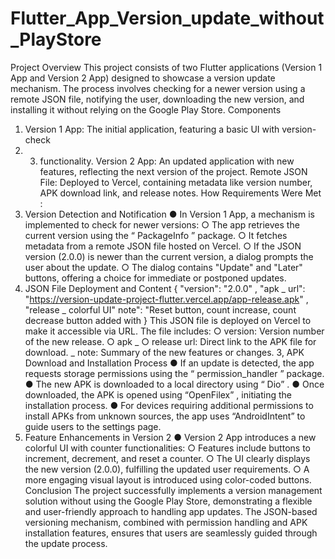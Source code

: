 # Flutter_App_Version_update_without_PlayStore



Project Overview
This project consists of two Flutter applications (Version 1 App and Version 2 App) designed
to showcase a version update mechanism. The process involves checking for a newer version
using a remote JSON file, notifying the user, downloading the new version, and installing it
without relying on the Google Play Store.
Components
1. Version 1 App: The initial application, featuring a basic UI with version-check
2. 3. functionality.
Version 2 App: An updated application with new features, reflecting the next version of
the project.
Remote JSON File: Deployed to Vercel, containing metadata like version number, APK
download link, and release notes.
How Requirements Were Met :
1. Version Detection and Notification
● In Version 1 App, a mechanism is implemented to check for newer versions:
○ The app retrieves the current version using the “ PackageInfo ” package.
○ It fetches metadata from a remote JSON file hosted on Vercel.
○ If the JSON version (2.0.0) is newer than the current version, a dialog prompts
the user about the update.
○ The dialog contains "Update" and "Later" buttons, offering a choice for immediate
or postponed updates.
2. JSON File Deployment and Content
{
"version": "2.0.0"
,
"apk
_
url": "https://version-update-project-flutter.vercel.app/app-release.apk"
,
"release
_
colorful UI"
note": "Reset button, count increase, count decrease button added with
}
This JSON file is deployed on Vercel to make it accessible via URL. The file includes:
○ version: Version number of the new release.
○ apk
_
○ release
url: Direct link to the APK file for download.
_
note: Summary of the new features or changes.
3, APK Download and Installation Process
● If an update is detected, the app requests storage permissions using the
“ permission_handler ” package.
● The new APK is downloaded to a local directory using “ Dio”
.
● Once downloaded, the APK is opened using “OpenFilex”
, initiating the installation
process.
● For devices requiring additional permissions to install APKs from unknown sources, the
app uses “AndroidIntent” to guide users to the settings page.
4. Feature Enhancements in Version 2
● Version 2 App introduces a new colorful UI with counter functionalities:
○ Features include buttons to increment, decrement, and reset a counter.
○ The UI clearly displays the new version (2.0.0), fulfilling the updated user
requirements.
○ A more engaging visual layout is introduced using color-coded buttons.
Conclusion
The project successfully implements a version management solution without using the Google
Play Store, demonstrating a flexible and user-friendly approach to handling app updates. The
JSON-based versioning mechanism, combined with permission handling and APK installation
features, ensures that users are seamlessly guided through the update process.
